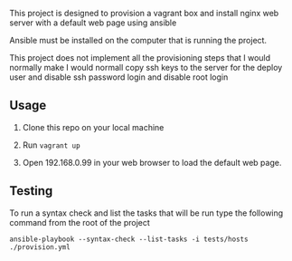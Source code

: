 This project is designed to provision a vagrant box and install nginx web server
with a default web page using ansible

Ansible must be installed on the computer that is running the project.

This project does not implement all the provisioning steps that I would normally make
I would normall copy ssh keys to the server for the deploy user and disable ssh password login
and disable root login

## Usage

1. Clone this repo on your local machine
2. Run `vagrant up`

3. Open 192.168.0.99 in your web browser to load the default web page.


## Testing

To run a syntax check and list the tasks that will be run type the following command
from the root of the project

    ansible-playbook --syntax-check --list-tasks -i tests/hosts ./provision.yml
